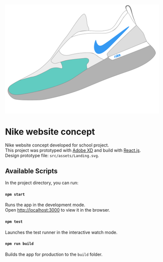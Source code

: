 <p align="center">
    <img src="./src/assets/graphics/landing-shoe.svg" alt="Nike logo"/>
</p>

# Nike website concept

Nike website concept developed for school project. <br>
This project was prototyped with [Adobe XD](https://www.adobe.com/si/products/xd.html) and build with [React.js](https://reactjs.org/).<br>
Design prototype file: `src/assets/Landing.svg`.
## Available Scripts

In the project directory, you can run:

#### `npm start`

Runs the app in the development mode.<br />
Open [http://localhost:3000](http://localhost:3000) to view it in the browser.

#### `npm test`

Launches the test runner in the interactive watch mode.<br />

#### `npm run build`

Builds the app for production to the `build` folder.<br />